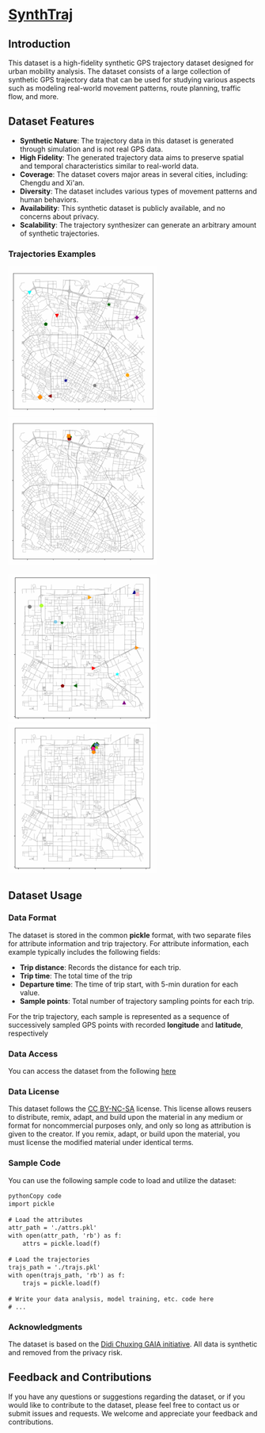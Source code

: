 # [SynthTraj](https://yasoz.github.io/SynthTraj/)

## Introduction

This dataset is a high-fidelity synthetic GPS trajectory dataset designed for urban mobility analysis. The dataset consists of a large collection of synthetic GPS trajectory data that can be used for studying various aspects such as modeling real-world movement patterns, route planning, traffic flow, and more.

## Dataset Features

- **Synthetic Nature**: The trajectory data in this dataset is generated through simulation and is not real GPS data.
- **High Fidelity**: The generated trajectory data aims to preserve spatial and temporal characteristics similar to real-world data.
- **Coverage**: The dataset covers major areas in several cities, including: Chengdu and Xi'an.
- **Diversity**: The dataset includes various types of movement patterns and human behaviors.
-  **Availability**: This synthetic dataset is publicly available, and no concerns about privacy.
- **Scalability**: The trajectory synthesizer can generate an arbitrary amount of synthetic trajectories.

### Trajectories Examples

<img src="./imgs/cd_multi_trips.gif" height=300><img src="./imgs/cd_od_trips.gif" height=300>

<img src="./imgs/xa_multi_trips.gif" height=300><img src="./imgs/xa_od_trips.gif" height=300>

## Dataset Usage

### Data Format

The dataset is stored in the common **pickle** format, with two separate files for attribute information and trip trajectory. For attribute information, each example typically includes the following fields:

- **Trip distance**: Records the distance for each trip.
- **Trip time**: The total time of the trip
- **Departure time**: The time of trip start, with 5-min duration for each value.
- **Sample points**: Total number of trajectory sampling points for each trip.

For the trip trajectory, each sample is represented as  a sequence of successively sampled GPS points with recorded **longitude** and **latitude**, respectively

### Data Access

You can access the dataset from the following [here](https://drive.google.com/drive/folders/1WLQ-JQar1_SteDY4zP2u6rzaIbq7v2l8?usp=sharing)

### Data License

This dataset follows the [CC BY-NC-SA](https://creativecommons.org/licenses/by-nc-sa/4.0/) license. This license allows reusers to distribute, remix, adapt, and build upon the material in any medium or format for noncommercial purposes only, and only so long as attribution is given to the creator. If you remix, adapt, or build upon the material, you must license the modified material under identical terms.

### Sample Code

You can use the following sample code to load and utilize the dataset:

```
pythonCopy code
import pickle

# Load the attributes
attr_path = './attrs.pkl'
with open(attr_path, 'rb') as f:
    attrs = pickle.load(f)
   
# Load the trajectories
trajs_path = './trajs.pkl'
with open(trajs_path, 'rb') as f:
    trajs = pickle.load(f)

# Write your data analysis, model training, etc. code here
# ...
```

### Acknowledgments

The dataset is based on the [Didi Chuxing GAIA initiative](https://outreach.didichuxing.com/). All data is synthetic and removed from the privacy risk.

## Feedback and Contributions

If you have any questions or suggestions regarding the dataset, or if you would like to contribute to the dataset, please feel free to contact us or submit issues and requests. We welcome and appreciate your feedback and contributions.
